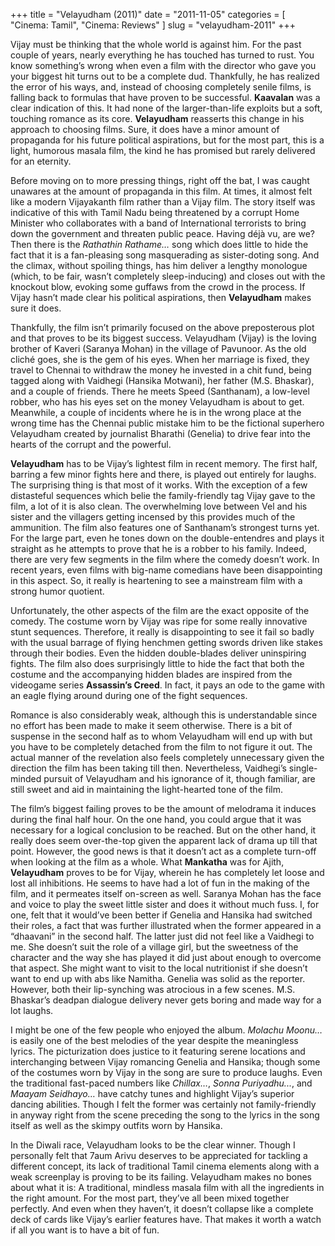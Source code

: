 +++
title = "Velayudham (2011)"
date = "2011-11-05"
categories = [
  "Cinema: Tamil",
  "Cinema: Reviews"
]
slug = "velayudham-2011"
+++

Vijay must be thinking that the whole world is against him. For the past couple of years, nearly everything he has touched has turned to rust. You know something’s wrong when even a film with the director who gave you your biggest hit turns out to be a complete dud. Thankfully, he has realized the error of his ways, and, instead of choosing completely senile films, is falling back to formulas that have proven to be successful. **Kaavalan** was a clear indication of this. It had none of the larger-than-life exploits but a soft, touching romance as its core. **Velayudham** reasserts this change in his approach to choosing films. Sure, it does have a minor amount of propaganda for his future political aspirations, but for the most part, this is a light, humorous masala film, the kind he has promised but rarely delivered for an eternity.

Before moving on to more pressing things, right off the bat, I was caught unawares at the amount of propaganda in this film. At times, it almost felt like a modern Vijayakanth film rather than a Vijay film. The story itself was indicative of this with Tamil Nadu being threatened by a corrupt Home Minister who collaborates with a band of International terrorists to bring down the government and threaten public peace. Having déjà vu, are we? Then there is the _Rathathin Rathame…_ song which does little to hide the fact that it is a fan-pleasing song masquerading as sister-doting song. And the climax, without spoiling things, has him deliver a lengthy monologue (which, to be fair, wasn’t completely sleep-inducing) and closes out with the knockout blow, evoking some guffaws from the crowd in the process. If Vijay hasn’t made clear his political aspirations, then **Velayudham** makes sure it does.

Thankfully, the film isn’t primarily focused on the above preposterous plot and that proves to be its biggest success. Velayudham (Vijay) is the loving brother of Kaveri (Saranya Mohan) in the village of Pavunoor. As the old cliché goes, she is the gem of his eyes. When her marriage is fixed, they travel to Chennai to withdraw the money he invested in a chit fund, being tagged along with Vaidhegi (Hansika Motwani), her father (M.S. Bhaskar), and a couple of friends. There he meets Speed (Santhanam), a low-level robber, who has his eyes set on the money Velayudham is about to get. Meanwhile, a couple of incidents where he is in the wrong place at the wrong time has the Chennai public mistake him to be the fictional superhero Velayudham created by journalist Bharathi (Genelia) to drive fear into the hearts of the corrupt and the powerful.

**Velayudham** has to be Vijay’s lightest film in recent memory. The first half, barring a few minor fights here and there, is played out entirely for laughs. The surprising thing is that most of it works. With the exception of a few distasteful sequences which belie the family-friendly tag Vijay gave to the film, a lot of it is also clean. The overwhelming love between Vel and his sister and the villagers getting incensed by this provides much of the ammunition. The film also features one of Santhanam’s strongest turns yet. For the large part, even he tones down on the double-entendres and plays it straight as he attempts to prove that he is a robber to his family. Indeed, there are very few segments in the film where the comedy doesn’t work. In recent years, even films with big-name comedians have been disappointing in this aspect. So, it really is heartening to see a mainstream film with a strong humor quotient.

Unfortunately, the other aspects of the film are the exact opposite of the comedy. The costume worn by Vijay was ripe for some really innovative stunt sequences. Therefore, it really is disappointing to see it fail so badly with the usual barrage of flying henchmen getting swords driven like stakes through their bodies. Even the hidden double-blades deliver uninspiring fights. The film also does surprisingly little to hide the fact that both the costume and the accompanying hidden blades are inspired from the videogame series **Assassin’s Creed**. In fact, it pays an ode to the game with an eagle flying around during one of the fight sequences.

Romance is also considerably weak, although this is understandable since no effort has been made to make it seem otherwise. There is a bit of suspense in the second half as to whom Velayudham will end up with but you have to be completely detached from the film to not figure it out. The actual manner of the revelation also feels completely unnecessary given the direction the film has been taking till then. Nevertheless, Vaidhegi’s single-minded pursuit of Velayudham and his ignorance of it, though familiar, are still sweet and aid in maintaining the light-hearted tone of the film.

The film’s biggest failing proves to be the amount of melodrama it induces during the final half hour. On the one hand, you could argue that it was necessary for a logical conclusion to be reached. But on the other hand, it really does seem over-the-top given the apparent lack of drama up till that point. However, the good news is that it doesn’t act as a complete turn-off when looking at the film as a whole. What **Mankatha** was for Ajith, **Velayudham** proves to be for Vijay, wherein he has completely let loose and lost all inhibitions. He seems to have had a lot of fun in the making of the film, and it permeates itself on-screen as well. Saranya Mohan has the face and voice to play the sweet little sister and does it without much fuss. I, for one, felt that it would’ve been better if Genelia and Hansika had switched their roles, a fact that was further illustrated when the former appeared in a “dhaavani” in the second half. The latter just did not feel like a Vaidhegi to me. She doesn’t suit the role of a village girl, but the sweetness of the character and the way she has played it did just about enough to overcome that aspect. She might want to visit to the local nutritionist if she doesn’t want to end up with abs like Namitha. Genelia was solid as the reporter. However, both their lip-synching was atrocious in a few scenes. M.S. Bhaskar’s deadpan dialogue delivery never gets boring and made way for a lot laughs.

I might be one of the few people who enjoyed the album. _Molachu Moonu…_ is easily one of the best melodies of the year despite the meaningless lyrics. The picturization does justice to it featuring serene locations and interchanging between Vijay romancing Genelia and Hansika; though some of the costumes worn by Vijay in the song are sure to produce laughs. Even the traditional fast-paced numbers like _Chillax…_, _Sonna Puriyadhu..._, and _Maayam Seidhayo…_ have catchy tunes and highlight Vijay’s superior dancing abilities. Though I felt the former was certainly not family-friendly in anyway right from the scene preceding the song to the lyrics in the song itself as well as the skimpy outfits worn by Hansika.

In the Diwali race, Velayudham looks to be the clear winner. Though I personally felt that 7aum Arivu deserves to be appreciated for tackling a different concept, its lack of traditional Tamil cinema elements along with a weak screenplay is proving to be its failing. Velayudham makes no bones about what it is: A traditional, mindless masala film with all the ingredients in the right amount. For the most part, they’ve all been mixed together perfectly. And even when they haven’t, it doesn’t collapse like a complete deck of cards like Vijay’s earlier features have. That makes it worth a watch if all you want is to have a bit of fun.
